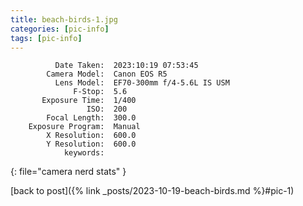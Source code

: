 ```yaml
---
title: beach-birds-1.jpg
categories: [pic-info]
tags: [pic-info]
---
```


```text
          Date Taken:  2023:10:19 07:53:45
        Camera Model:  Canon EOS R5
          Lens Model:  EF70-300mm f/4-5.6L IS USM
              F-Stop:  5.6
       Exposure Time:  1/400
                 ISO:  200
        Focal Length:  300.0
    Exposure Program:  Manual
        X Resolution:  600.0
        Y Resolution:  600.0
            keywords:  
```
{: file="camera nerd stats" }

[back to post]({% link _posts/2023-10-19-beach-birds.md %}#pic-1)
